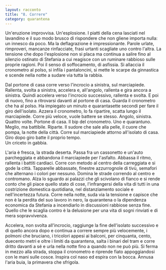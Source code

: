 ```yaml
---
layout: racconto
title: "8. Correre"
category: quarantena
---
```

Un'eruzione improvvisa. Un'esplosione. I piatti della cena lasciati nel lavandino e il suo modo brusco di rispondere che non gliene importa nulla: un innesco da poco. Ma la deflagrazione è impressionante. Parole urlate, rimproveri, mancanze rinfacciate, frasi urtanti scagliate uno contro l'altra. La tensione che dopo l'esplosione non si placa ma continua a salire fino al silenzio ostinato di Stefania a cui reagisce con un ruminare rabbioso sulle proprie ragioni. Poi il senso di soffocamento, di asfissia. Si allaccia il cronometro al polso, si infila i pantaloncini, si mette le scarpe da ginnastica e scende nella notte a sudare via tutta la rabbia.  

Dal portone di casa corre verso l'incrocio a sinistra, sul marciapiede. Rallenta, svolta a sinistra, accelera e, all'angolo, rallenta e gira ancora a sinistra. Quindi accelera verso l'incrocio successivo, rallenta e svolta. E poi di nuovo, fino a ritrovarsi davanti al portone di casa. Guarda il cronometro che ha al polso. Ha impiegato un minuto e quarantasette secondi per fare il giro dell'isolato. Azzera il cronometro, lo fa ripartire, scatta lungo il marciapiede. Corre più veloce, vuole battere se stesso. Angolo, sinistra. Quattro volte. Portone di casa. Il bip del cronometro. Uno e quarantuno. Meglio, ma battibile. Riparte. Il sudore che sale alla pelle, il cuore che pompa, la notte della città. Corre sul marciapiede attorno all'isolato di casa.  Giro dopo giro batte il proprio tempo.  
Un criceto in gabbia.  

L'aria è fresca, la strada deserta. Passa fra un cassonetto e un'auto parcheggiata e abbandona il marciapiede per l'asfalto. Abbassa il ritmo, rallenta i battiti cardiaci. Corre con metodo al centro della carreggiata e si gode la città. Tapparelle abbassate, finestre azzurrognole di tivù, semafori che alternano i colori per nessuno. Domina le strade correndo al centro e contromano. Alza lo sguardo ai palazzi che gli scivolano di fianco e si rende conto che gli piace quello stato di cose, l'infrangersi della vita di tutti in una costrizione domestica quotidiana, nel distanziamento sociale e nell'incertezza futura. Corre nella notte, suda via la tensione e capisce che non è la perdita del suo lavoro in nero, la quarantena o la dipendenza economica da Stefania a incendiarlo in discussioni rabbiose senza fine. Quello che le scaglia contro è la delusione per una vita di sogni rinviati e di mera sopravvivenza.     
  
Accelera, non svolta all'incrocio, raggiunge la fine dell'isolato successivo e di quello ancora dopo e continua a correre sempre più velocemente, i polmoni che bruciano, i tricolori appesi ai balconi, per cinquanta, cento, duecento metri e oltre i limiti da quarantena, salta i binari del tram e corre dritto davanti a sé e urla nella notte fino a quando non ne può più. Si ferma in mezzo alla strada, stoppa il cronometro e riprende fiato appoggiandosi con le mani sulle cosce. Inspira col naso ed espira con la bocca. Annusa l'aria buia, la primavera che sfrigola.  
